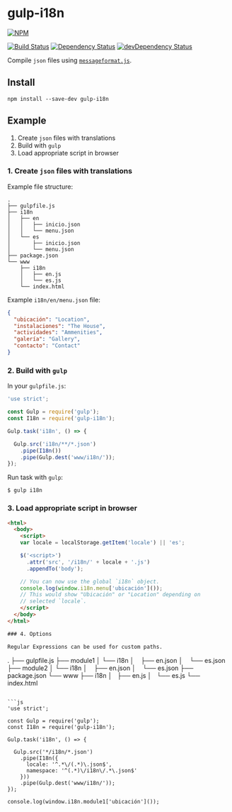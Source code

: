# gulp-i18n

[![NPM](https://nodei.co/npm/gulp-i18n.png?compact=true)](https://nodei.co/npm/gulp-i18n/)

[![Build Status](https://travis-ci.org/ciclo-pe/gulp-i18n.svg?branch=master)](https://travis-ci.org/ciclo-pe/gulp-i18n)
[![Dependency Status](https://david-dm.org/ciclo-pe/gulp-i18n.svg?style=flat)](https://david-dm.org/ciclo-pe/gulp-i18n)
[![devDependency Status](https://david-dm.org/ciclo-pe/gulp-i18n/dev-status.png)](https://david-dm.org/ciclo-pe/gulp-i18n#info=devDependencies)

Compile `json` files using [`messageformat.js`](https://github.com/SlexAxton/messageformat.js).

## Install

```
npm install --save-dev gulp-i18n
```

## Example

1. Create `json` files with translations
2. Build with `gulp`
3. Load appropriate script in browser

### 1. Create `json` files with translations

Example file structure:

```
.
├── gulpfile.js
├── i18n
│   ├── en
│   │   ├── inicio.json
│   │   └── menu.json
│   └── es
│       ├── inicio.json
│       └── menu.json
├── package.json
└── www
    ├── i18n
    │   ├── en.js
    │   └── es.js
    └── index.html
```

Example `i18n/en/menu.json` file:

```json
{
  "ubicación": "Location",
  "instalaciones": "The House",
  "actividades": "Ammenities",
  "galería": "Gallery",
  "contacto": "Contact"
}
```

### 2. Build with `gulp`

In your `gulpfile.js`:

```js
'use strict';

const Gulp = require('gulp');
const I18n = require('gulp-i18n');

Gulp.task('i18n', () => {

  Gulp.src('i18n/**/*.json')
    .pipe(I18n())
    .pipe(Gulp.dest('www/i18n/'));
});
```

Run task with `gulp`:

```
$ gulp i18n
```

### 3. Load appropriate script in browser

```html
<html>
  <body>
    <script>
    var locale = localStorage.getItem('locale') || 'es';

    $('<script>')
      .attr('src', '/i18n/' + locale + '.js')
      .appendTo('body');

    // You can now use the global `i18n` object.
    console.log(window.i18n.menu['ubicación']());
    // This would show "Ubicación" or "Location" depending on
    // selected `locale`.
    </script>
  </body>
</html>

### 4. Options

Regular Expressions can be used for custom paths.

```
.
├── gulpfile.js
├── module1
│   └── i18n
│       ├── en.json
│       └── es.json
├── module2
│   └── i18n
│       ├── en.json
│       └── es.json
├── package.json
└── www
    ├── i18n
    │   ├── en.js
    │   └── es.js
    └── index.html
```

```js
'use strict';

const Gulp = require('gulp');
const I18n = require('gulp-i18n');

Gulp.task('i18n', () => {

  Gulp.src('*/i18n/*.json')
    .pipe(I18n({
      locale: '^.*\/(.*)\.json$',
      namespace: '^(.*)\/i18n\/.*\.json$'
    }))
    .pipe(Gulp.dest('www/i18n/'));
});
```

```
console.log(window.i18n.module1['ubicación']());
```
